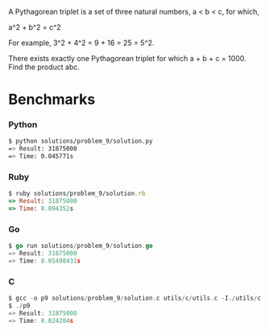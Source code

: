 A Pythagorean triplet is a set of three natural numbers, a < b < c, for which,

a^2 + b^2 = c^2

For example, 3^2 + 4^2 = 9 + 16 = 25 = 5^2.

There exists exactly one Pythagorean triplet for which a + b + c = 1000.
Find the product abc.


# Benchmarks

### Python
```bash
$ python solutions/problem_9/solution.py
=> Result: 31875000
=> Time: 0.045771s
```

### Ruby
```ruby
$ ruby solutions/problem_9/solution.rb
=> Result: 31875000
=> Time: 0.094352s
```

### Go
```go
$ go run solutions/problem_9/solution.go
=> Result: 31875000
=> Time: 0.05498431s
```

### C
```c
$ gcc -o p9 solutions/problem_9/solution.c utils/c/utils.c -I./utils/c
$ ./p9
=> Result: 31875000
=> Time: 0.024204s
```
